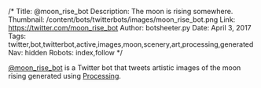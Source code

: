 /*
Title: @moon_rise_bot
Description: The moon is rising somewhere.
Thumbnail: /content/bots/twitterbots/images/moon_rise_bot.png
Link: https://twitter.com/moon_rise_bot
Author: botsheeter.py
Date: April 3, 2017
Tags: twitter,bot,twitterbot,active,images,moon,scenery,art,processing,generated
Nav: hidden
Robots: index,follow
*/

[@moon_rise_bot](https://twitter.com/moon_rise_bot) is a Twitter bot that tweets artistic images of the moon rising generated using [Processing](http://processingjs.org/).
